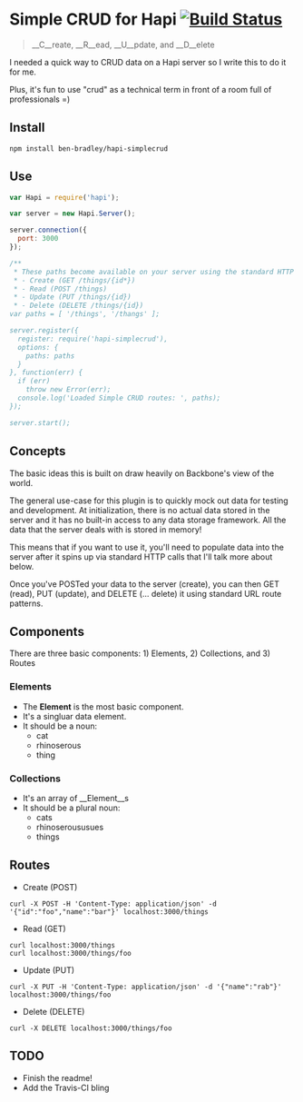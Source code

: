 # Simple CRUD for Hapi [![Build Status](https://secure.travis-ci.org/ben-bradley/haip-simplecrud.png)](http://travis-ci.org/ben-bradley/hapi-simplecrud)

> __C__reate, __R__ead, __U__pdate, and __D__elete

I needed a quick way to CRUD data on a Hapi server so I write this to do it for me.

Plus, it's fun to use "crud" as a technical term in front of a room full of professionals =)

## Install

```
npm install ben-bradley/hapi-simplecrud
```

## Use

```javascript
var Hapi = require('hapi');

var server = new Hapi.Server();

server.connection({
  port: 3000
});

/**
 * These paths become available on your server using the standard HTTP calls:
 * - Create (GET /things/{id*})
 * - Read (POST /things)
 * - Update (PUT /things/{id})
 * - Delete (DELETE /things/{id})
var paths = [ '/things', '/thangs' ];

server.register({
  register: require('hapi-simplecrud'),
  options: {
    paths: paths
  }
}, function(err) {
  if (err)
    throw new Error(err);
  console.log('Loaded Simple CRUD routes: ', paths);
});

server.start();
```

## Concepts

The basic ideas this is built on draw heavily on Backbone's view of the world.

The general use-case for this plugin is to quickly mock out data for testing and development.  At initialization, there is no actual data stored in the server and it has no built-in access to any data storage framework.  All the data that the server deals with is stored in memory!

This means that if you want to use it, you'll need to populate data into the server after it spins up via standard HTTP calls that I'll talk more about below.

Once you've POSTed your data to the server (create), you can then GET (read), PUT (update), and DELETE (... delete) it using standard URL route patterns.

## Components

There are three basic components: 1) Elements, 2) Collections, and 3) Routes

### Elements

- The __Element__ is the most basic component.
- It's a singluar data element.
- It should be a noun:
  - cat
  - rhinoserous
  - thing

### Collections

- It's an array of __Element__s
- It should be a plural noun:
  - cats
  - rhinoseroususues
  - things

## Routes

- Create (POST)

```
curl -X POST -H 'Content-Type: application/json' -d '{"id":"foo","name":"bar"}' localhost:3000/things
```

- Read (GET)

```
curl localhost:3000/things
curl localhost:3000/things/foo
```

- Update (PUT)

```
curl -X PUT -H 'Content-Type: application/json' -d '{"name":"rab"}' localhost:3000/things/foo
```

- Delete (DELETE)

```
curl -X DELETE localhost:3000/things/foo
```

## TODO

- Finish the readme!
- Add the Travis-CI bling
